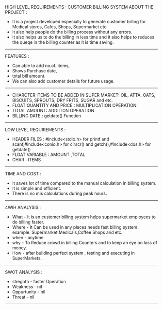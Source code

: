                                             
HIGH LEVEL REQUIREMENTS :
  CUSTOMER BILLING SYSTEM 
 ABOUT THE PROJECT :                                     
* It is a project developed especially to generate customer billing for Medical stores, Cafes, Shops, Supermarket etc
* It also help people do the billing process without any errors.
* It also helps us to do the billing in less time and it also helps to reduces the queqe in the billing counter as it is time saving.
-------------------------------------------------------------------------------------------------------------------------------------
FEATURES :
* Can able to add no.of. items,
* Shows Purchase date,
* total bill amount.
* We can also add customer details for future usage.
--------------------------------------------------------------------------------------------------------------------------------------
* CHARCTER ITEMS TO BE ADDED IN SUPER MARKET: OIL, ATTA, OATS, BISCUITS, SPROUTS, DRY FRITS, SUGAR and etc.
* FLOAT QUANTITY AND PRICE : MULTIPLICATION OPERATION
* TOTAL AMOUNT: ADDITION OPERATION 
* BILLING DATE : getdate() Function

--------------------------------------------------------------------------------------------------------------------------------------
LOW LEVEL REQUIREMENTS :

* HEADER FILES : #include<stdio.h> for printf and scanf,#include<conio.h> for clrscr() and getch(),#include<dos.h> for getdate()
* FLOAT VARIABLE : AMOUNT ,TOTAL
* CHAR : ITEMS 
----------------------------------------------------------------------------------------------------------------------------
TIME AND COST  :
 * It saves lot of time compared to the manual calculation in billing system.
 * It is simple and efficient.
 * There  is no  mis calculations during peak hours.
 ---------------------------------------------------------------------------------------------------------------------------
4WIH ANALYSIS :
* What - It is an customer billing system helps supermarket employees to do billing faster.
* Where - It Can be used in any places needs fast billing system . example: Supermarket,Medicals,Coffee Shops and etc.
* when - anytime 
* why - To Reduce crowd in billing Counters and to keep an eye on loss of money.
* How - after buliding perfect system , testing and executing in SuperMarkets.
------------------------------------------------------------------------------------------------------------------------------
SWOT ANALYSIS :
* stregnth - faster Operation
* Weakness - nil
* Oppurtunity - nil
* Threat - nil
----------------------------------------------------------------------------------------------------------------------------

